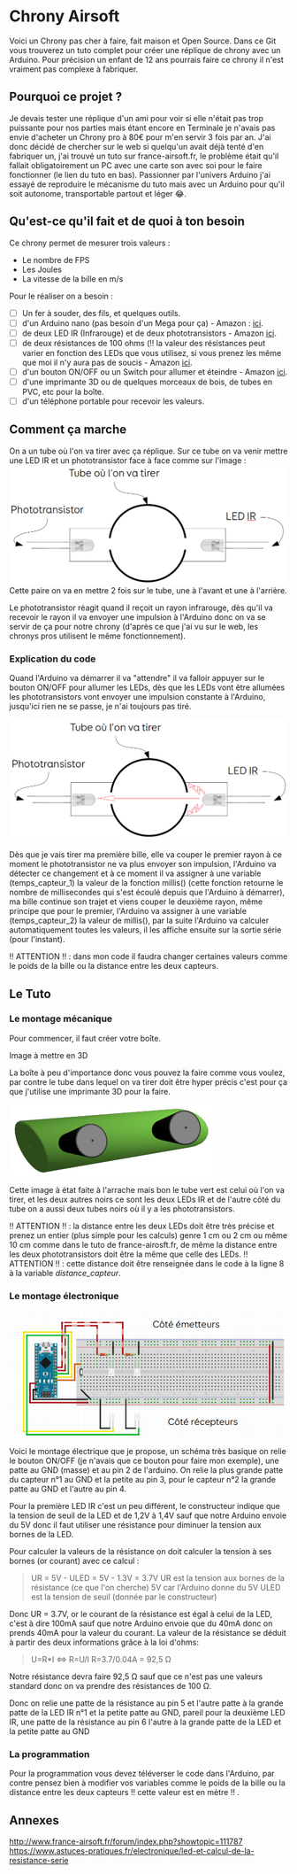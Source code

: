 # Chrony Airsoft
Voici un Chrony pas cher à faire, fait maison et Open Source.
Dans ce Git vous trouverez un tuto complet pour créer une réplique de chrony avec un Arduino.
Pour précision un enfant de 12 ans pourrais faire ce chrony il n'est vraiment pas complexe à fabriquer. 

## Pourquoi ce projet ?
Je devais tester une réplique d'un ami pour voir si elle n'était pas trop puissante pour nos parties mais étant encore en Terminale je n'avais pas envie d'acheter un Chrony pro à 80€ pour m'en servir 3 fois par an.
J'ai donc décidé de chercher sur le web si quelqu'un avait déjà tenté d'en fabriquer un, j'ai trouvé un tuto sur france-airsoft.fr, le problème était qu'il fallait obligatoirement un PC avec une carte son avec soi pour le faire fonctionner (le lien du tuto en bas).
Passionner par l'univers Arduino j'ai essayé de reproduire le mécanisme du tuto mais avec un Arduino pour qu'il soit autonome, transportable partout et léger :joy:.

## Qu'est-ce qu'il fait et de quoi à ton besoin 
Ce chrony permet de mesurer trois valeurs :

 - Le nombre de FPS 
 - Les Joules
 - La vitesse de la bille en m/s

Pour le réaliser on a besoin :

- [ ] Un fer à souder, des fils, et quelques outils. 
- [ ] d'un Arduino nano (pas besoin d'un Mega pour ça) - Amazon : [ici](https://www.amazon.fr/dp/B0722YYBSS?ref=yo_pop_ma_swf).
- [ ] de deux LED IR (Infrarouge) et de deux phototransistors - Amazon [ici](https://www.amazon.fr/dp/B07912J5V2?ref=yo_pop_ma_swf).
- [ ] de deux résistances de 100 ohms (:bangbang:  la valeur des résistances peut varier en fonction des LEDs que vous utilisez, si vous prenez les même que moi il n'y aura pas de soucis - Amazon [ici](https://www.amazon.fr/dp/B00PZYO11K/ref=cm_sw_em_r_mt_dp_U_kY5fCbMJ4STSB). 
- [ ] d'un bouton ON/OFF ou un Switch pour allumer et éteindre - Amazon [ici](https://www.amazon.fr/dp/B07CXL7111/ref=cm_sw_em_r_mt_dp_U_v05fCbKMZR0ZB).
- [ ] d'une imprimante 3D ou de quelques morceaux de bois, de tubes en PVC, etc pour la boîte.
- [ ] d'un téléphone portable pour recevoir les valeurs.

## Comment ça marche

On a un tube où l'on va tirer avec ça réplique.
Sur ce tube on va venir mettre une LED IR et un phototransistor face à face comme sur l'image :
![Plan](./Images/Plan_1.png) 
Cette paire on va en mettre 2 fois sur le tube, une à l'avant et une à l'arrière.

Le phototransistor réagit quand il reçoit un rayon infrarouge, dès qu'il va recevoir le rayon il va envoyer une impulsion à l'Arduino donc on va se servir de ça pour notre chrony (d'après ce que j'ai vu sur le web, les chronys pros utilisent le même fonctionnement).

### Explication du code

Quand l'Arduino va démarrer il va "attendre" il va falloir appuyer sur le bouton ON/OFF pour allumer les LEDs, dès que les LEDs vont être allumées les phototransistors vont envoyer une impulsion constante à l'Arduino, jusqu'ici rien ne se passe, je n'ai toujours pas tiré.

![Plan](./Images/Plan_2.png)

Dès que je vais tirer ma première bille, elle va couper le premier rayon à ce moment le phototransistor ne va plus envoyer son impulsion, l'Arduino va détecter ce changement et à ce moment il va assigner à une variable (temps_capteur_1) la valeur de la fonction millis() (cette fonction retourne le nombre de millisecondes qui s'est écoulé depuis que l'Arduino à démarrer), ma bille continue son trajet et viens couper le deuxième rayon, même principe que pour le premier, l'Arduino va assigner à une variable (temps_capteur_2) la valeur de millis(), par la suite l'Arduino va calculer automatiquement toutes les valeurs, il les affiche ensuite sur la sortie série (pour l'instant).


:bangbang: ATTENTION :bangbang: : dans mon code il faudra changer certaines valeurs comme le poids de la bille ou la distance entre les deux capteurs.

## Le Tuto
### Le montage mécanique
Pour commencer, il faut créer votre boîte.

Image à mettre en 3D

La boîte à peu d'importance donc vous pouvez la faire comme vous voulez, par contre le tube dans lequel on va tirer doit être hyper précis c'est pour ça que j'utilise une imprimante 3D pour la faire.

![Plan](./Images/Plan_3.png)

Cette image à état faite à l'arrache mais bon le tube vert est celui où l'on va tirer, et les deux autres noirs ce sont les deux LEDs IR et de l'autre côté du tube on a aussi deux tubes noirs où il y a les phototransistors.

:bangbang: ATTENTION :bangbang: : la distance entre les deux LEDs doit être très précise et prenez un entier (plus simple pour les calculs) genre 1 cm ou 2 cm ou même 10 cm comme dans le tuto de france-airosft.fr, de même la distance entre les deux phototransistors doit être la même que celle des LEDs.
:bangbang: ATTENTION :bangbang: : cette distance doit être renseignée dans le code à la ligne 8 à la variable *distance_capteur*.

### Le montage électronique

![Circuit](./Images/Circuit.png)

Voici le montage électrique que je propose, un schéma très basique on relie le bouton ON/OFF  (je n'avais que ce bouton pour faire mon exemple), une patte au GND (masse) et au pin 2 de l'arduino.
On relie la plus grande patte du capteur n°1 au GND et la petite au pin 3, pour le capteur n°2 la grande patte au GND et l'autre au pin 4.

Pour la première LED IR c'est un peu différent, le constructeur indique que la tension de seuil de la LED et de 1,2V à 1,4V sauf que notre Arduino envoie du 5V donc il faut utiliser une résistance pour diminuer la tension aux bornes de la LED.

Pour calculer la valeurs de la résistance on doit calculer la tension à ses bornes (or courant) avec ce calcul :

> UR = 5V - ULED = 5V - 1.3V = 3.7V
UR est la tension aux bornes de la résistance (ce que l'on cherche)
5V car l'Arduino donne du 5V
ULED est la tension de seuil (donnée par le constructeur)

Donc UR = 3.7V, or le courant de la résistance est égal à celui de la LED, c'est à dire 100mA sauf que notre Arduino envoie que du 40mA donc on prends 40mA pour la valeur du courant.
La valeur de la résistance se déduit à partir des deux informations grâce à la loi d'ohms:

> U=R*I <=> R=U/I
> R=3.7/0.04A = 92,5 Ω

Notre résistance devra faire 92,5 Ω sauf que ce n'est pas une valeurs standard donc on va prendre des résistances de 100 Ω.

Donc on relie une patte de la résistance au pin 5 et l'autre patte à la grande patte de la LED IR n°1 et la petite patte au GND, pareil pour la deuxième LED IR, une patte de la résistance au pin 6 l'autre à la grande patte de la LED et la petite patte au GND

### La programmation
Pour la programmation vous devez téléverser le code dans l'Arduino, par contre pensez bien à modifier vos variables comme le poids de la bille ou la distance entre les deux capteurs :bangbang:  cette valeur est en mètre :bangbang: .

## Annexes

http://www.france-airsoft.fr/forum/index.php?showtopic=111787
https://www.astuces-pratiques.fr/electronique/led-et-calcul-de-la-resistance-serie

